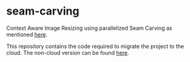 # seam-carving

Context Aware Image Resizing using parallelized Seam Carving as mentioned [here](http://www.faculty.idc.ac.il/arik/SCWeb/imret/index.html).

This repository contains the code required to migrate the project to the cloud. The non-cloud version can be found [here](https://github.com/rtldr/seam_carving).
